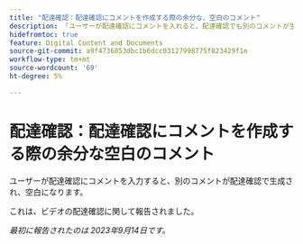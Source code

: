 ```yaml
---
title: "配達確認：配達確認にコメントを作成する際の余分な、空白のコメント"
description: 「ユーザーが配達確認にコメントを入れると、配達確認でも別のコメントが生成され、空白になります。」
hidefromtoc: true
feature: Digital Content and Documents
source-git-commit: a9f4736853dbc1b6dcc03127998775f823429f1e
workflow-type: tm+mt
source-wordcount: '69'
ht-degree: 5%

---
```



# 配達確認：配達確認にコメントを作成する際の余分な空白のコメント

<!--WF, WFP TOCs-->

ユーザーが配達確認にコメントを入力すると、別のコメントが配達確認で生成され、空白になります。

これは、ビデオの配達確認に関して報告されました。

_最初に報告されたのは 2023年9月14日です。_
